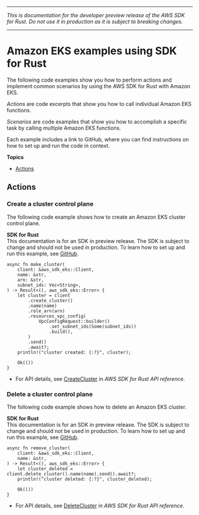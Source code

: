 --------

 *This is documentation for the developer preview release of the AWS SDK for Rust\. Do not use it in production as it is subject to breaking changes\.* 

--------

# Amazon EKS examples using SDK for Rust<a name="rust_eks_code_examples"></a>

The following code examples show you how to perform actions and implement common scenarios by using the AWS SDK for Rust with Amazon EKS\.

*Actions* are code excerpts that show you how to call individual Amazon EKS functions\.

*Scenarios* are code examples that show you how to accomplish a specific task by calling multiple Amazon EKS functions\.

Each example includes a link to GitHub, where you can find instructions on how to set up and run the code in context\.

**Topics**
+ [Actions](#w14aac14b9c35c13)

## Actions<a name="w14aac14b9c35c13"></a>

### Create a cluster control plane<a name="eks_CreateCluster_rust_topic"></a>

The following code example shows how to create an Amazon EKS cluster control plane\.

**SDK for Rust**  
This documentation is for an SDK in preview release\. The SDK is subject to change and should not be used in production\.
 To learn how to set up and run this example, see [GitHub](https://github.com/awsdocs/aws-doc-sdk-examples/tree/main/rust_dev_preview/eks#code-examples)\. 
  

```
async fn make_cluster(
    client: &aws_sdk_eks::Client,
    name: &str,
    arn: &str,
    subnet_ids: Vec<String>,
) -> Result<(), aws_sdk_eks::Error> {
    let cluster = client
        .create_cluster()
        .name(name)
        .role_arn(arn)
        .resources_vpc_config(
            VpcConfigRequest::builder()
                .set_subnet_ids(Some(subnet_ids))
                .build(),
        )
        .send()
        .await?;
    println!("cluster created: {:?}", cluster);

    Ok(())
}
```
+  For API details, see [CreateCluster](https://docs.rs/releases/search?query=aws-sdk) in *AWS SDK for Rust API reference*\. 

### Delete a cluster control plane<a name="eks_DeleteCluster_rust_topic"></a>

The following code example shows how to delete an Amazon EKS cluster\.

**SDK for Rust**  
This documentation is for an SDK in preview release\. The SDK is subject to change and should not be used in production\.
 To learn how to set up and run this example, see [GitHub](https://github.com/awsdocs/aws-doc-sdk-examples/tree/main/rust_dev_preview/eks#code-examples)\. 
  

```
async fn remove_cluster(
    client: &aws_sdk_eks::Client,
    name: &str,
) -> Result<(), aws_sdk_eks::Error> {
    let cluster_deleted = client.delete_cluster().name(name).send().await?;
    println!("cluster deleted: {:?}", cluster_deleted);

    Ok(())
}
```
+  For API details, see [DeleteCluster](https://docs.rs/releases/search?query=aws-sdk) in *AWS SDK for Rust API reference*\. 